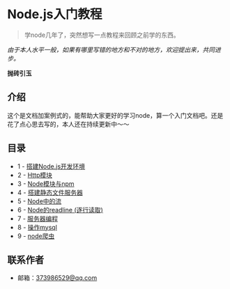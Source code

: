 # Node.js入门教程

> 学node几年了，突然想写一点教程来回顾之前学的东西。

*由于本人水平一般，如果有哪里写错的地方和不对的地方，欢迎提出来，共同进步。*

**抛砖引玉**

## 介绍

这个是文档加案例式的，能帮助大家更好的学习node，算一个入门文档吧。还是花了点心思去写的，本人还在持续更新中～～

## 目录

- 1 - [搭建Node.js开发环境](/lesson1)
- 2 - [Http模块](/lesson2)
- 3 - [Node模块与npm](/lesson3)
- 4 - [搭建静态文件服务器](/lesson4)
- 5 - [Node中的流](/lesson5)
- 6 - [Node的readline (逐行读取)](/lesson6)
- 7 - [服务器编程](/lesson7)
- 8 - [操作mysql](/lesson8)
- 9 - [node爬虫](/lesson9)


## 联系作者

- 邮箱：[373986529@qq.com](mailto:373986529@qq.com)

